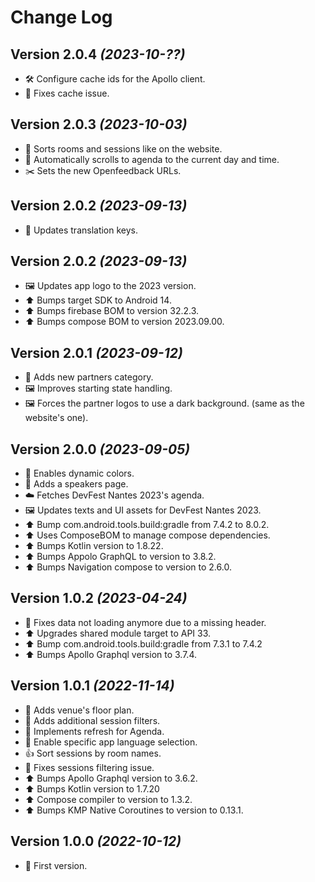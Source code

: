 Change Log
==========

Version 2.0.4 *(2023-10-??)*
----------------------------

* 🛠️ Configure cache ids for the Apollo client.
* 🐛 Fixes cache issue.

Version 2.0.3 *(2023-10-03)*
----------------------------

* 📣 Sorts rooms and sessions like on the website.
* 📣 Automatically scrolls to agenda to the current day and time.
* ✂️ Sets the new Openfeedback URLs.

Version 2.0.2 *(2023-09-13)*
----------------------------

* 💬 Updates translation keys.

Version 2.0.2 *(2023-09-13)*
----------------------------

* 🖼 Updates app logo to the 2023 version.️
* ⬆️ Bumps target SDK to Android 14.
* ⬆️ Bumps firebase BOM to version 32.2.3.
* ⬆️ Bumps compose BOM to version 2023.09.00.

Version 2.0.1 *(2023-09-12)*
----------------------------

* 📣 Adds new partners category.
* 🖼️ Improves starting state handling.
* 🖼️ Forces the partner logos to use a dark background. (same as the website's one).

Version 2.0.0 *(2023-09-05)*
----------------------------

* 📣 Enables dynamic colors.
* 📣 Adds a speakers page.
* ☁️ Fetches DevFest Nantes 2023's agenda.
* 🖼️ Updates texts and UI assets for DevFest Nantes 2023.
* ⬆️ Bump com.android.tools.build:gradle from 7.4.2 to 8.0.2.
* ⬆️ Uses ComposeBOM to manage compose dependencies.
* ⬆️ Bumps Kotlin version to 1.8.22.
* ⬆️ Bumps Appolo GraphQL to version to 3.8.2.
* ⬆️ Bumps Navigation compose to version to 2.6.0.

Version 1.0.2 *(2023-04-24)*
----------------------------

* 🐛 Fixes data not loading anymore due to a missing header.
* ⬆️ Upgrades shared module target to API 33.
* ⬆️ Bump com.android.tools.build:gradle from 7.3.1 to 7.4.2
* ⬆️ Bumps Apollo Graphql version to 3.7.4.

Version 1.0.1 *(2022-11-14)*
----------------------------

* 📣 Adds venue's floor plan.
* 📣 Adds additional session filters.
* 📣 Implements refresh for Agenda.
* 📣 Enable specific app language selection.
* 👍 Sort sessions by room names.
* 🐛 Fixes sessions filtering issue.
* ⬆️ Bumps Apollo Graphql version to 3.6.2.
* ⬆️ Bumps Kotlin version to 1.7.20
* ⬆️ Compose compiler to version to 1.3.2.
* ⬆️ Bumps KMP Native Coroutines to version to 0.13.1.

Version 1.0.0 *(2022-10-12)*
----------------------------

* 🎉 First version.